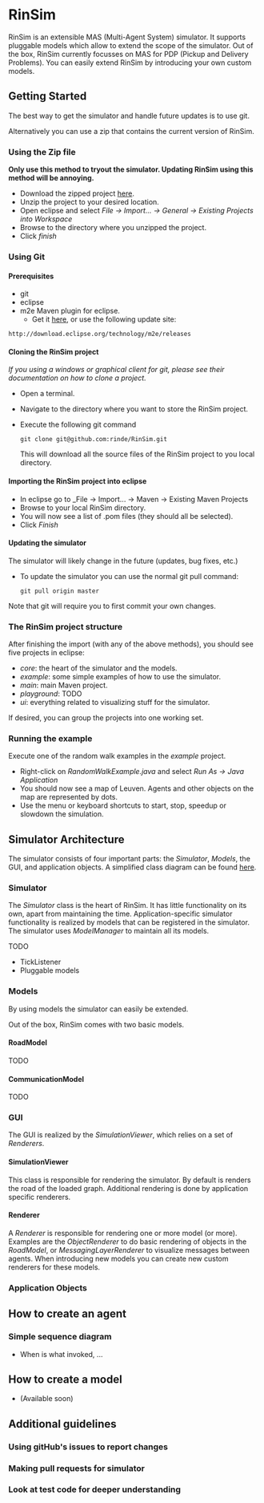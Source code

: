 # RinSim

RinSim is an extensible MAS (Multi-Agent System) simulator.
It supports pluggable models which allow to extend the scope of the simulator.
Out of the box, RinSim currently focusses on MAS for PDP (Pickup and Delivery Problems). 
You can easily extend RinSim by introducing your own custom models.

## Getting Started

The best way to get the simulator and handle future updates is to use git.

Alternatively you can use a zip that contains the current version of RinSim.

### Using the Zip file

__Only use this method to tryout the simulator. Updating RinSim using this method will be annoying.__

* Download the zipped project [here](http://TODO).
* Unzip the project to your desired location.
* Open eclipse and select _File -> Import... -> General -> Existing Projects into Workspace_
* Browse to the directory where you unzipped the project.
* Click _finish_

### Using Git

#### Prerequisites

* git
* eclipse
* m2e Maven plugin for eclipse.
	* Get it [here](http://www.eclipse.org/m2e/), or use the following update site:
````
http://download.eclipse.org/technology/m2e/releases
````

#### Cloning the RinSim project

_If you using a windows or graphical client for git, please see their documentation on how to clone a project._

* Open a terminal.
* Navigate to the directory where you want to store the RinSim project.
* Execute the following git command

	````
	git clone git@github.com:rinde/RinSim.git
	````
	
	This will download all the source files of the RinSim project to you local directory.

#### Importing the RinSim project into eclipse

* In eclipse go to _File -> Import... -> Maven -> Existing Maven Projects
* Browse to your local RinSim directory.
* You will now see a list of .pom files (they should all be selected).
* Click _Finish_

#### Updating the simulator

The simulator will likely change in the future (updates, bug fixes, etc.)

* To update the simulator you can use the normal git pull command:

	````
	git pull origin master
	````

Note that git will require you to first commit your own changes.

### The RinSim project structure

After finishing the import (with any of the above methods), you should see five projects in eclipse:

* _core_: the heart of the simulator and the models.
* _example_: some simple examples of how to use the simulator.
* _main_: main Maven project. 
* _playground_: TODO
* _ui_: everything related to visualizing stuff for the simulator. 

If desired, you can group the projects into one working set.

### Running the example

Execute one of the random walk examples in the _example_ project.
	
* Right-click on _RandomWalkExample.java_ and select _Run As -> Java Application_
* You should now see a map of Leuven. Agents and other objects on the map are represented by dots.
* Use the menu or keyboard shortcuts to start, stop, speedup or slowdown the simulation.

## Simulator Architecture

The simulator consists of four important parts: the _Simulator_, _Models_, the GUI, and application objects.
A simplified class diagram can be found [here](docs/classDiagram.png).

### Simulator

The _Simulator_ class is the heart of RinSim.
It has little functionality on its own, apart from maintaining the time.
Application-specific simulator functionality is realized by models that can be registered in the simulator.
The simulator uses _ModelManager_ to maintain all its models.

TODO

* TickListener
* Pluggable models

### Models

By using models the simulator can easily be extended.

Out of the box, RinSim comes with two basic models.

#### RoadModel

TODO

#### CommunicationModel

TODO

### GUI

The GUI is realized by the _SimulationViewer_, which relies on a set of _Renderers_.

#### SimulationViewer

This class is responsible for rendering the simulator.
By default is renders the road of the loaded graph.
Additional rendering is done by application specific renderers.

#### Renderer

A _Renderer_ is responsible for rendering one or more model (or more).
Examples are the _ObjectRenderer_ to do basic rendering of objects in the _RoadModel_, or _MessagingLayerRenderer_ to visualize messages between agents.
When introducing new models you can create new custom renderers for these models.

### Application Objects

## How to create an agent

### Simple sequence diagram

* When is what invoked, ...

## How to create a model

* (Available soon)

## Additional guidelines

### Using gitHub's issues to report changes

### Making pull requests for simulator

### Look at test code for deeper understanding



